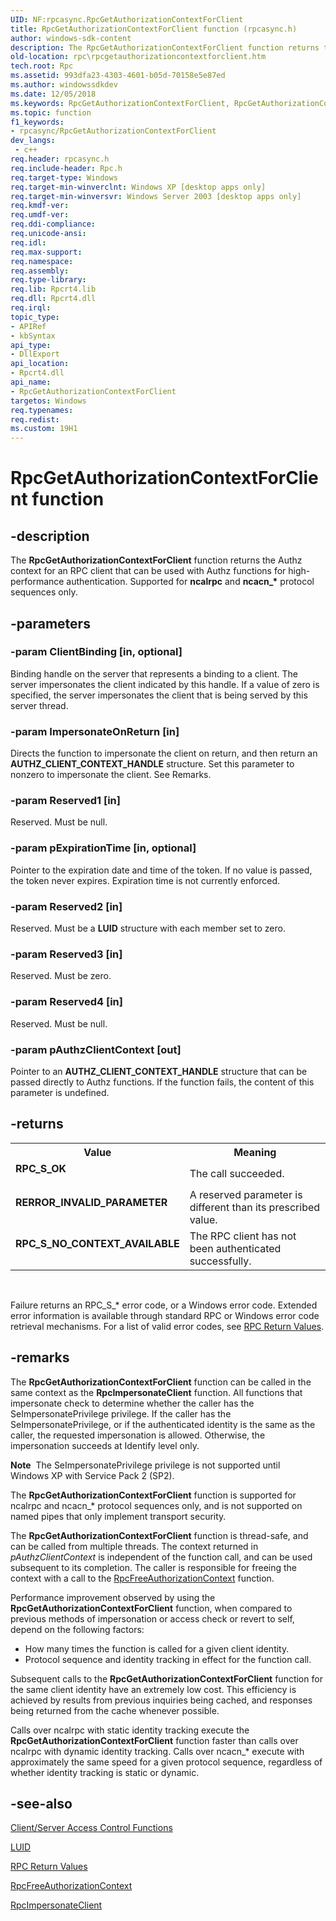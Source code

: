 ```yaml
---
UID: NF:rpcasync.RpcGetAuthorizationContextForClient
title: RpcGetAuthorizationContextForClient function (rpcasync.h)
author: windows-sdk-content
description: The RpcGetAuthorizationContextForClient function returns the Authz context for an RPC client that can be used with Authz functions for high-performance authentication. Supported for ncalrpc and ncacn_* protocol sequences only.
old-location: rpc\rpcgetauthorizationcontextforclient.htm
tech.root: Rpc
ms.assetid: 993dfa23-4303-4601-b05d-70158e5e87ed
ms.author: windowssdkdev
ms.date: 12/05/2018
ms.keywords: RpcGetAuthorizationContextForClient, RpcGetAuthorizationContextForClient function [RPC], _rpc_rpcgetauthorizationcontextforclient, rpc.rpcgetauthorizationcontextforclient, rpcasync/RpcGetAuthorizationContextForClient
ms.topic: function
f1_keywords:
- rpcasync/RpcGetAuthorizationContextForClient
dev_langs:
 - c++
req.header: rpcasync.h
req.include-header: Rpc.h
req.target-type: Windows
req.target-min-winverclnt: Windows XP [desktop apps only]
req.target-min-winversvr: Windows Server 2003 [desktop apps only]
req.kmdf-ver: 
req.umdf-ver: 
req.ddi-compliance: 
req.unicode-ansi: 
req.idl: 
req.max-support: 
req.namespace: 
req.assembly: 
req.type-library: 
req.lib: Rpcrt4.lib
req.dll: Rpcrt4.dll
req.irql: 
topic_type:
- APIRef
- kbSyntax
api_type:
- DllExport
api_location:
- Rpcrt4.dll
api_name:
- RpcGetAuthorizationContextForClient
targetos: Windows
req.typenames: 
req.redist: 
ms.custom: 19H1
---
```


# RpcGetAuthorizationContextForClient function


## -description


The 
<b>RpcGetAuthorizationContextForClient</b> function returns the Authz context for an RPC client that can be used with Authz functions for high-performance authentication. Supported for <b>ncalrpc</b> and <b>ncacn_*</b> protocol sequences only.


## -parameters




### -param ClientBinding [in, optional]

Binding handle on the server that represents a binding to a client. The server impersonates the client indicated by this handle. If a value of zero is specified, the server impersonates the client that is being served by this server thread.


### -param ImpersonateOnReturn [in]

Directs the function to impersonate the client on return, and then return an <b>AUTHZ_CLIENT_CONTEXT_HANDLE</b> structure. Set this parameter to nonzero to impersonate the client. See Remarks.


### -param Reserved1 [in]

Reserved. Must be null.


### -param pExpirationTime [in, optional]

Pointer to the expiration date and time of the token. If no value is passed, the token never expires. Expiration time is not currently enforced.


### -param Reserved2 [in]

Reserved. Must be a <b>LUID</b> structure with each member set to zero.


### -param Reserved3 [in]

Reserved. Must be zero.


### -param Reserved4 [in]

Reserved. Must be null.


### -param pAuthzClientContext [out]

Pointer to an <b>AUTHZ_CLIENT_CONTEXT_HANDLE</b> structure that can be passed directly to Authz functions. If the function fails, the content of this parameter is undefined.


## -returns



<table>
<tr>
<th>Value</th>
<th>Meaning</th>
</tr>
<tr>
<td width="40%">
<dl>
<dt><b>RPC_S_OK</b></dt>
</dl>
</td>
<td width="60%">
The call succeeded.

</td>
</tr>
<tr>
<td width="40%">
<dl>
<dt><b>RERROR_INVALID_PARAMETER</b></dt>
</dl>
</td>
<td width="60%">
A reserved parameter is different than its prescribed value.

</td>
</tr>
<tr>
<td width="40%">
<dl>
<dt><b>RPC_S_NO_CONTEXT_AVAILABLE </b></dt>
</dl>
</td>
<td width="60%">
The RPC client has not been authenticated successfully.

</td>
</tr>
</table>
 

Failure returns an RPC_S_* error code, or a Windows error code. Extended error information is available through standard RPC or Windows error code retrieval mechanisms. For a list of valid error codes, see 
<a href="https://docs.microsoft.com/windows/desktop/Rpc/rpc-return-values">RPC Return Values</a>.




## -remarks



The 
<b>RpcGetAuthorizationContextForClient</b> function can be called in the same context as the 
<b>RpcImpersonateClient</b> function. All functions that impersonate check to determine whether the caller has the SeImpersonatePrivilege privilege. If the caller has the SeImpersonatePrivilege, or if the authenticated identity is the same as the caller, the requested impersonation is allowed. Otherwise, the impersonation succeeds at Identify level only.

<b>Note</b>  The SeImpersonatePrivilege privilege is not supported until Windows XP with Service Pack 2 (SP2).

The 
<b>RpcGetAuthorizationContextForClient</b> function is supported for ncalrpc and ncacn_* protocol sequences only, and is not supported on named pipes that only implement transport security.

The 
<b>RpcGetAuthorizationContextForClient</b> function is thread-safe, and can be called from multiple threads. The context returned in <i>pAuthzClientContext</i> is independent of the function call, and can be used subsequent to its completion. The caller is responsible for freeing the context with a call to the 
<a href="https://docs.microsoft.com/windows/desktop/api/rpcasync/nf-rpcasync-rpcfreeauthorizationcontext">RpcFreeAuthorizationContext</a> function.

Performance improvement observed by using the 
<b>RpcGetAuthorizationContextForClient</b> function, when compared to previous methods of impersonation or access check or revert to self, depend on the following factors:

<ul>
<li>How many times the function is called for a given client identity.</li>
<li>Protocol sequence and identity tracking in effect for the function call.</li>
</ul>
Subsequent calls to the 
<b>RpcGetAuthorizationContextForClient</b> function for the same client identity have an extremely low cost. This efficiency is achieved by results from previous inquiries being cached, and responses being returned from the cache whenever possible.

Calls over ncalrpc with static identity tracking execute the 
<b>RpcGetAuthorizationContextForClient</b> function faster than calls over ncalrpc with dynamic identity tracking. Calls over ncacn_* execute with approximately the same speed for a given protocol sequence, regardless of whether identity tracking is static or dynamic.




## -see-also




<a href="https://docs.microsoft.com/windows/desktop/SecAuthZ/authorization-functions">Client/Server Access
		  Control Functions</a>



<a href="https://docs.microsoft.com/windows/desktop/api/winnt/ns-winnt-luid">LUID</a>



<a href="https://docs.microsoft.com/windows/desktop/Rpc/rpc-return-values">RPC Return
		  Values</a>



<a href="https://docs.microsoft.com/windows/desktop/api/rpcasync/nf-rpcasync-rpcfreeauthorizationcontext">RpcFreeAuthorizationContext</a>



<a href="https://docs.microsoft.com/windows/desktop/api/rpcdce/nf-rpcdce-rpcimpersonateclient">RpcImpersonateClient</a>
 

 

